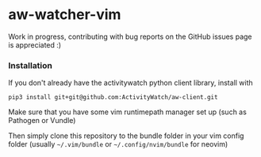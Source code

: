 aw-watcher-vim
==============

Work in progress, contributing with bug reports on the GitHub issues page is appreciated :)

### Installation

If you don't already have the activitywatch python client library, install with

```
pip3 install git+git@github.com:ActivityWatch/aw-client.git
```

Make sure that you have some vim runtimepath manager set up (such as Pathogen or Vundle)

Then simply clone this repository to the bundle folder in your vim config folder (usually `~/.vim/bundle` or `~/.config/nvim/bundle` for neovim)
